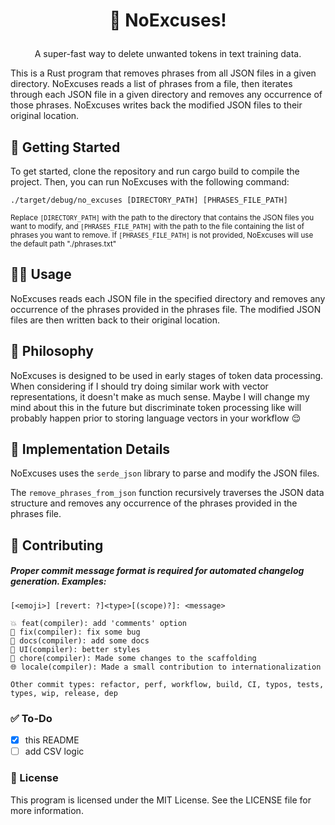 <h1 align="center">

🙅 NoExcuses!

</h1>
<p align="center">
A super-fast way to delete unwanted tokens in text training data.
</p>

This is a Rust program that removes phrases from all JSON files in a given directory. NoExcuses reads a list of phrases from a file, then iterates through each JSON file in a given directory and removes any occurrence of those phrases. NoExcuses writes back the modified JSON files to their original location.

## 🚀 Getting Started

To get started, clone the repository and run cargo build to compile the project. Then, you can run NoExcuses with the following command:

``` shell 
./target/debug/no_excuses [DIRECTORY_PATH] [PHRASES_FILE_PATH]
```

<sub>Replace `[DIRECTORY_PATH]` with the path to the directory that contains the JSON files you want to modify, and `[PHRASES_FILE_PATH]` with the path to the file containing the list of phrases you want to remove. If `[PHRASES_FILE_PATH]` is not provided, NoExcuses will use the default path "./phrases.txt"</sub>

## 👌🏼 Usage

NoExcuses reads each JSON file in the specified directory and removes any occurrence of the phrases provided in the phrases file. The modified JSON files are then written back to their original location.

## 🔮 Philosophy

NoExcuses is designed to be used in early stages of token data processing. When considering if I should try doing similar work with vector representations, it doesn't make as much sense. Maybe I will change my mind about this in the future but discriminate token processing like will probably happen prior to storing language vectors in your workflow 😌

## 🔌 Implementation Details

NoExcuses uses the `serde_json` library to parse and modify the JSON files.

The `remove_phrases_from_json` function recursively traverses the JSON data structure and removes any occurrence of the phrases provided in the phrases file.

## 🙋 Contributing

##### Proper commit message format is required for automated changelog generation. Examples:

    [<emoji>] [revert: ?]<type>[(scope)?]: <message>

    💥 feat(compiler): add 'comments' option
    🐛 fix(compiler): fix some bug
    📝 docs(compiler): add some docs
    🌷 UI(compiler): better styles
    🏰 chore(compiler): Made some changes to the scaffolding
    🌐 locale(compiler): Made a small contribution to internationalization

    Other commit types: refactor, perf, workflow, build, CI, typos, tests, types, wip, release, dep

### ✅ To-Do

- [x] this README
- [ ] add CSV logic

### 📑 License

This program is licensed under the MIT License. See the LICENSE file for more information.

